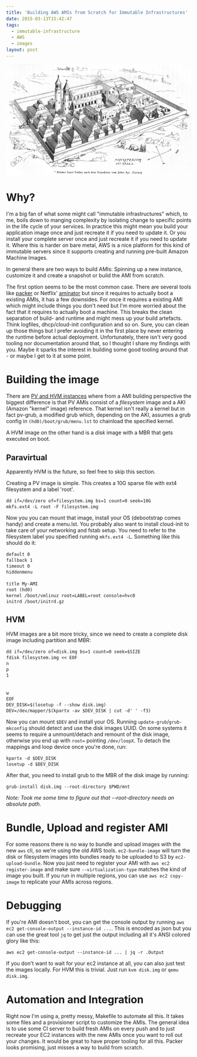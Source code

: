 ```yaml
---
title: 'Building AWS AMIs from Scratch for Immutable Infrastructures'
date: 2015-03-13T15:42:47
tags:
  - immutable-infrastructure
  - AWS
  - images
layout: post
---
```

![Image](Rahn_Kloster_Sanct_Gallen_nach_Lasius_700.jpg)
# Why?
I'm a big fan of what some might call "immutable infrastructures" which, to me, boils down to manging complexity by isolating change to specific points in the life cycle of your services.
In practice this might mean you build your application image once and just recreate it if you need to update it.
Or you install your complete server once and just recreate it if you need to update it. Where this is harder on bare metal, AWS is a nice platform for this kind of immutable servers since it supports creating and running pre-built Amazon Machine Images.

In general there are two ways to build AMIs: Spinning up a new instance, customize it and create a snapshot or build the AMI from scratch.

The first option seems to be the most common case. There are several tools like [packer](https://www.packer.io/) or Netflix' [aminator](https://github.com/Netflix/aminator) but since it requires to actually boot a existing AMIs, it has a few downsides. For once it requires a existing AMI which might include things you don't need but I'm more worried about the fact that it requires to actually boot a machine. This breaks the clean separation of build- and runtime and might mess up your build artefacts. Think logfiles, dhcp/cloud-init configuration and so on. Sure, you can clean up those things but I prefer avoiding it in the first place by never entering the runtime before actual deployment.
Unfortunately, there isn't very good tooling nor documentation around that, so I thought I share my findings with you.
Maybe it sparks the interest in building some good tooling around that - or maybe I get to it at some point.

# Building the image
There are [PV and HVM instances](http://docs.aws.amazon.com/AWSEC2/latest/UserGuide/virtualization_types.html) where from a AMI building perspective the biggest difference is that PV AMIs consist of a *filesystem* image and a AKI (Amazon "kernel" image) reference. That kernel isn't really a kernel but in fact pv-grub, a modified grub which, depending on the AKI, assumes a grub config in `(hd0)/boot/grub/menu.lst` to chainload the specified kernel.

A HVM image on the other hand is a *disk* image with a MBR that gets executed on boot.

## Paravirtual
Apparently HVM is the future, so feel free to skip this section.

Creating a PV image is simple. This creates a 10G sparse file with ext4 filesystem and a label 'root'. 

	dd if=/dev/zero of=filesystem.img bs=1 count=0 seek=10G
    mkfs.ext4 -L root -F filesystem.img

Now you you can mount that image, install your OS (debootstrap comes handy) and create a menu.lst. You probably also want to install cloud-init to take care of your networking and fstab setup. You need to refer to the filesystem label you specified running `mkfs.ext4 -L`. Something like this should do it:

```
default 0
fallback 1
timeout 0
hiddenmenu

title My-AMI
root (hd0)
kernel /boot/vmlinuz root=LABEL=root console=hvc0
initrd /boot/initrd.gz
```

## HVM
HVM images are a bit more tricky, since we need to create a complete disk image including partition and MBR:

	dd if=/dev/zero of=disk.img bs=1 count=0 seek=$SIZE 
	fdisk filesystem.img << EOF
	n
	p
	1
	
	
	w
	EOF
	DEV_DISK=$(losetup -f --show disk.img)
	DEV=/dev/mapper/$(kpartx -av $DEV_DISK | cut -d' ' -f3)

Now you can mount `$DEV` and install your OS. Running `update-grub`/`grub-mkconfig` should detect and use the disk images UUID. On some systems it seems to require a unmount/detach and remount of the disk image, otherwise you end up with `root=` pointing `/dev/loopX`. To detach the mappings and loop device once you're done, run:

	kpartx -d $DEV_DISK
    losetup -d $DEV_DISK

After that, you need to install grub to the MBR of the disk image by running:

	grub-install disk.img --root-directory $PWD/mnt

*Note: Took me some time to figure out that --root-directory needs an absolute path.*

# Bundle, Upload and register AMI
For some reasons there is no way to bundle and upload images with the new `aws` cli, so we're using the old AWS tools.
`ec2-bundle-image` will turn the disk or filesystem images into bundles ready to be uploaded to S3 by `ec2-upload-bundle`. Now you just need to register your AMI with `aws ec2 register-image` and make sure `--virtualization-type` matches the kind of image you built.
If you run in multiple regions, you can use `aws ec2 copy-image` to replicate your AMIs across regions.

# Debugging
If you're AMI doesn't boot, you can get the console output by running `aws ec2 get-console-output --instance-id ...`. This is encoded as json but you can use the great tool `jq` to get just the output including all it's ANSI colored glory like this:

	aws ec2 get-console-output --instance-id ... | jq -r .Output

If you don't want to wait for your ec2 instance at all, you can also just test the images locally. For HVM this is trivial. Just run `kvm disk.img` or `qemu disk.img`.

# Automation and Integration
Right now I'm using a, pretty messy, Makefile to automate all this. It takes some files and a provisioner script to customize the AMIs. The general idea is to use some CI server to build fresh AMIs on every push and to just recreate your EC2 instances with the new AMIs once you want to roll out your changes.
It would be great to have proper tooling for all this. Packer looks promising, just misses a way to build from scratch.

